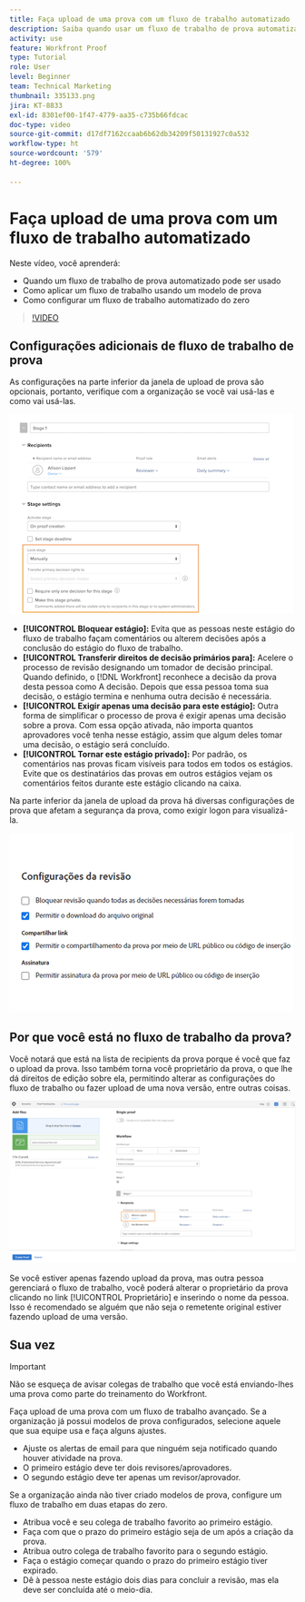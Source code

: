 ```yaml
---
title: Faça upload de uma prova com um fluxo de trabalho automatizado
description: Saiba quando usar um fluxo de trabalho de prova automatizado, como aplicar um fluxo de trabalho usando um modelo de prova e como configurar um fluxo de trabalho automatizado do zero.
activity: use
feature: Workfront Proof
type: Tutorial
role: User
level: Beginner
team: Technical Marketing
thumbnail: 335133.png
jira: KT-8833
exl-id: 8301ef00-1f47-4779-aa35-c735b66fdcac
doc-type: video
source-git-commit: d17df7162ccaab6b62db34209f50131927c0a532
workflow-type: ht
source-wordcount: '579'
ht-degree: 100%

---
```


# Faça upload de uma prova com um fluxo de trabalho automatizado

Neste vídeo, você aprenderá:

* Quando um fluxo de trabalho de prova automatizado pode ser usado
* Como aplicar um fluxo de trabalho usando um modelo de prova
* Como configurar um fluxo de trabalho automatizado do zero

>[!VIDEO](https://video.tv.adobe.com/v/335133/?quality=12&learn=on&enablevpops)



## Configurações adicionais de fluxo de trabalho de prova

As configurações na parte inferior da janela de upload de prova são opcionais, portanto, verifique com a organização se você vai usá-las e como vai usá-las.

![Imagem da janela [!UICONTROL Nova Prova] com as [!UICONTROL Configurações de estágio] destacadas.](assets/additional-proof-workflow-settings.png)

* **[!UICONTROL Bloquear estágio]:** Evita que as pessoas neste estágio do fluxo de trabalho façam comentários ou alterem decisões após a conclusão do estágio do fluxo de trabalho.
* **[!UICONTROL Transferir direitos de decisão primários para]:** Acelere o processo de revisão designando um tomador de decisão principal. Quando definido, o [!DNL Workfront] reconhece a decisão da prova desta pessoa como A decisão. Depois que essa pessoa toma sua decisão, o estágio termina e nenhuma outra decisão é necessária.
* **[!UICONTROL Exigir apenas uma decisão para este estágio]:** Outra forma de simplificar o processo de prova é exigir apenas uma decisão sobre a prova. Com essa opção ativada, não importa quantos aprovadores você tenha nesse estágio, assim que algum deles tomar uma decisão, o estágio será concluído.
* **[!UICONTROL Tornar este estágio privado]:** Por padrão, os comentários nas provas ficam visíveis para todos em todos os estágios. Evite que os destinatários das provas em outros estágios vejam os comentários feitos durante este estágio clicando na caixa.

Na parte inferior da janela de upload da prova há diversas configurações de prova que afetam a segurança da prova, como exigir logon para visualizá-la.

<!--
Learn more about these in the Proof settings section of the Configure a proof article.
-->

![Imagem da seção [!UICONTROL Configurações da prova] da janela de upload de prova.](assets/additional-proof-workflow-settings-2.png)

<!--
### Learn more
* Automated workflow overview
* Automated workflow stages overview
-->

<!--
### Guides
* Plan an advanced workflow worksheet
-->

## Por que você está no fluxo de trabalho da prova?

Você notará que está na lista de recipients da prova porque é você que faz o upload da prova. Isso também torna você proprietário da prova, o que lhe dá direitos de edição sobre ela, permitindo alterar as configurações do fluxo de trabalho ou fazer upload de uma nova versão, entre outras coisas.

![Imagem da janela de upload da prova com o proprietário da prova destacado na lista de recipients.](assets/proof-owner.png)

Se você estiver apenas fazendo upload da prova, mas outra pessoa gerenciará o fluxo de trabalho, você poderá alterar o proprietário da prova clicando no link [!UICONTROL Proprietário] e inserindo o nome da pessoa. Isso é recomendado se alguém que não seja o remetente original estiver fazendo upload de uma versão.

## Sua vez

>[!IMPORTANT]
>
>Não se esqueça de avisar colegas de trabalho que você está enviando-lhes uma prova como parte do treinamento do Workfront.


Faça upload de uma prova com um fluxo de trabalho avançado. Se a organização já possui modelos de prova configurados, selecione aquele que sua equipe usa e faça alguns ajustes.

* Ajuste os alertas de email para que ninguém seja notificado quando houver atividade na prova.
* O primeiro estágio deve ter dois revisores/aprovadores.
* O segundo estágio deve ter apenas um revisor/aprovador.

Se a organização ainda não tiver criado modelos de prova, configure um fluxo de trabalho em duas etapas do zero.

* Atribua você e seu colega de trabalho favorito ao primeiro estágio.
* Faça com que o prazo do primeiro estágio seja de um após a criação da prova.
* Atribua outro colega de trabalho favorito para o segundo estágio.
* Faça o estágio começar quando o prazo do primeiro estágio tiver expirado.
* Dê à pessoa neste estágio dois dias para concluir a revisão, mas ela deve ser concluída até o meio-dia.


